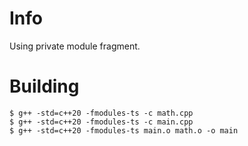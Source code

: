 # Info

Using private module fragment.

# Building

```shell
$ g++ -std=c++20 -fmodules-ts -c math.cpp
$ g++ -std=c++20 -fmodules-ts -c main.cpp
$ g++ -std=c++20 -fmodules-ts main.o math.o -o main
```
